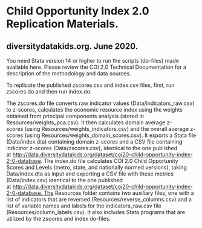 # Child Opportunity Index 2.0 Replication Materials.

## diversitydatakids.org. June 2020. 

You need Stata version 14 or higher to run the scripts (do-files) made available here. Please review the COI 2.0 Technical Documentation for a description of the methodology and data sources.

To replicate the published zscores.csv and index.csv files, first, run zscores.do and then run index.do.

The zscores.do file converts raw indicator values (Data/indicators_raw.csv) to z-scores, calculates the economic resource index using the weights obtained from principal components 
analysis (stored in Resources/weights_pca.csv). It then calculates domain average z-scores (using Resources/weights_indicators.csv) and the overall average z-scores 
(using Resources/weights_domain_scores.csv). It exports a Stata file (Data/index.dta) containing domain z-scores and a CSV file containing indicator z-scores (Data/zscores.csv), identical to the one published at http://data.diversitydatakids.org/dataset/coi20-child-opportunity-index-2-0-database.
The index.do file calculates COI 2.0 Child Opportunity Scores and Levels (metro, state, and nationally normed versions), taking Data/index.dta as input and exporting a CSV file with these metrics (Data/index.csv) identical to the one published at http://data.diversitydatakids.org/dataset/coi20-child-opportunity-index-2-0-database. The Resources folder contains two auxiliary files, one with a list of indicators that are reversed (Resources/reverse_columns.csv) and a list of variable names and labels for the indicators_raw.csv file (Resources/column_labels.csv). It also includes Stata programs that 
are utilized by the zscores and index do-files.